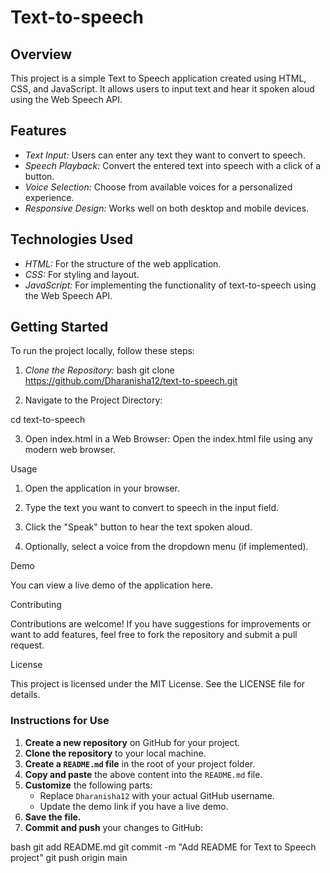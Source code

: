 # Text-to-speech
## Overview

This project is a simple Text to Speech application created using HTML, CSS, and JavaScript. It allows users to input text and hear it spoken aloud using the Web Speech API.

## Features

- *Text Input:* Users can enter any text they want to convert to speech.
- *Speech Playback:* Convert the entered text into speech with a click of a button.
- *Voice Selection:* Choose from available voices for a personalized experience.
- *Responsive Design:* Works well on both desktop and mobile devices.

## Technologies Used

- *HTML:* For the structure of the web application.
- *CSS:* For styling and layout.
- *JavaScript:* For implementing the functionality of text-to-speech using the Web Speech API.

## Getting Started

To run the project locally, follow these steps:

1. *Clone the Repository:*
   bash
   git clone https://github.com/Dharanisha12/text-to-speech.git

2. Navigate to the Project Directory:

cd text-to-speech


3. Open index.html in a Web Browser: Open the index.html file using any modern web browser.



Usage

1. Open the application in your browser.


2. Type the text you want to convert to speech in the input field.


3. Click the "Speak" button to hear the text spoken aloud.


4. Optionally, select a voice from the dropdown menu (if implemented).



Demo

You can view a live demo of the application here.

Contributing

Contributions are welcome! If you have suggestions for improvements or want to add features, feel free to fork the repository and submit a pull request.

License

This project is licensed under the MIT License. See the LICENSE file for details.

### Instructions for Use

1. **Create a new repository** on GitHub for your project.
2. **Clone the repository** to your local machine.
3. **Create a `README.md` file** in the root of your project folder.
4. **Copy and paste** the above content into the `README.md` file.
5. **Customize** the following parts:
   - Replace `Dharanisha12` with your actual GitHub username.
   - Update the demo link if you have a live demo.
6. **Save the file.**
7. **Commit and push** your changes to GitHub:

bash
git add README.md
git commit -m "Add README for Text to Speech project"
git push origin main
